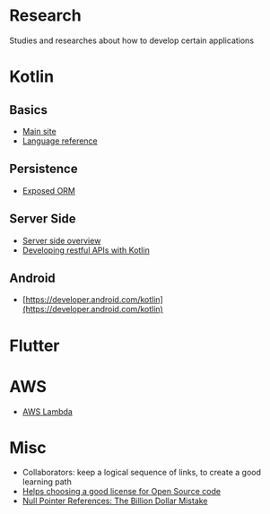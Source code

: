 # Research

Studies and researches about how to develop certain applications

# Kotlin

## Basics

- [Main site](https://kotlinlang.org)
- [Language reference](https://kotlinlang.org/docs/reference/)

## Persistence

- [Exposed ORM](https://github.com/JetBrains/Exposed)

## Server Side

- [Server side overview](https://kotlinlang.org/docs/reference/server-overview.html)
- [Developing restful APIs with Kotlin](https://auth0.com/blog/developing-restful-apis-with-kotlin/) 

## Android

- [https://developer.android.com/kotlin](https://developer.android.com/kotlin)

# Flutter


# AWS

- [AWS Lambda](https://aws.amazon.com/lambda/)

# Misc

- Collaborators: keep a logical sequence of links, to create a good learning path
- [Helps choosing a good license for Open Source code](https://choosealicense.com)
- [Null Pointer References: The Billion Dollar Mistake](https://medium.com/@hinchman_amanda/null-pointer-references-the-billion-dollar-mistake-1e616534d485)
